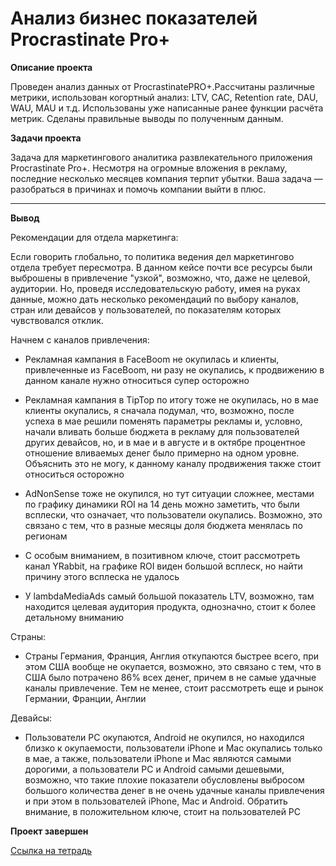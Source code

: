 # Анализ бизнес показателей Procrastinate Pro+

<b>Описание проекта</b>

Проведен анализ данных от ProcrastinatePRO+.Рассчитаны различные метрики, использован когортный анализ: LTV, CAC, Retention rate, DAU, WAU, MAU и т.д. Использованы уже написанные ранее функции расчёта метрик. Сделаны правильные выводы по полученным данным.

<b>Задачи проекта</b>

Задача для маркетингового аналитика развлекательного приложения Procrastinate Pro+. Несмотря на огромные вложения в рекламу, последние несколько месяцев компания терпит убытки. Ваша задача — разобраться в причинах и помочь компании выйти в плюс.

---
<b>Вывод</b>

Рекомендации для отдела маркетинга:

Если говорить глобально, то политика ведения дел маркетингово отдела требует пересмотра. В данном кейсе почти все ресурсы были выброшены в привлечение "узкой", возможно, что, даже не целевой, аудитории. Но, проведя исследовательскую работу, имея на руках данные, можно дать несколько рекомендаций по выбору каналов, стран или девайсов у пользователей, по показателям которых чувствовался отклик.

Начнем с каналов привлечения:

  - Рекламная кампания в FaceBoom не окупилась и клиенты, привлеченные из FaceBoom, ни разу не окупались, к продвижению в данном канале нужно относиться супер осторожно

  - Рекламная кампания в TipTop по итогу тоже не окупилась, но в мае клиенты окупались, я сначала подумал, что, возможно, после успеха в мае решили поменять параметры рекламы и, условно, начали вливать больше бюджета в рекламу для пользователей других девайсов, но, и в мае и в августе и в октябре процентное отношение вливаемых денег было примерно на одном уровне. Объяснить это не могу, к данному каналу продвижения также стоит относиться осторожно

  - AdNonSense тоже не окупился, но тут ситуации сложнее, местами по графику динамики ROI на 14 день можно заметить, что были всплески, что означает, что пользователи окупались. Возможно, это связано с тем, что в разные месяцы доля бюджета менялась по регионам

  - С особым вниманием, в позитивном ключе, стоит рассмотреть канал YRabbit, на графике ROI виден большой всплеск, но найти причину этого всплеска не удалось

  - У lambdaMediaAds самый большой показатель LTV, возможно, там находится целевая аудитория продукта, однозначно, стоит к более детальному вниманию

Страны:

  - Страны Германия, Франция, Англия откупаются быстрее всего, при этом США вообще не окупается, возможно, это связано с тем, что в США было потрачено 86% всех денег, причем в не самые удачные каналы привлечение. Тем не менее, стоит рассмотреть еще и рынок Германии, Франции, Англии
    
Девайсы:

  - Пользователи PC окупаются, Android не окупился, но находился близко к окупаемости, пользователи iPhone и Mac окупались только в мае, а также, пользователи iPhone и Mac являются самыми дорогими, а пользователи PC и Android самыми дешевыми, возможно, что такие плохие показатели обусловлены выбросом большого количества денег в не очень удачные каналы привлечения и при этом в пользователей iPhone, Mac и Android. Обратить внимание, в положительном ключе, стоит на пользователей PC





<b>Проект завершен</b>

[Ссылка на тетрадь]()
